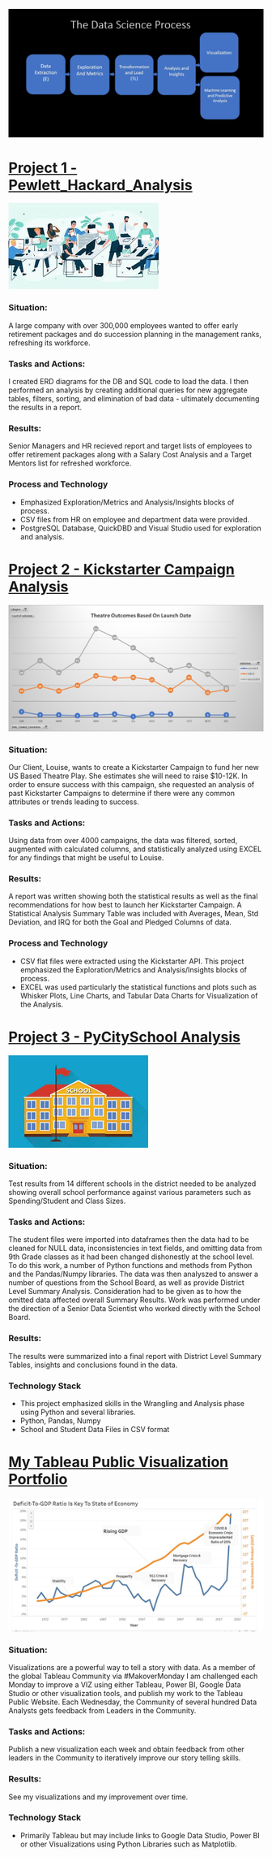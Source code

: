 ![](/images/DSProcess2.JPG)


# [Project 1 - Pewlett_Hackard_Analysis](https://github.com/tcottrell321/Pewlett_Hackard_Analysis)
![](/images/Employees1.jpg)

### Situation:
A large company with over 300,000 employees wanted to offer early retirement packages and do succession planning in the management ranks, refreshing its workforce. 

### Tasks and Actions:
I created ERD diagrams for the DB and SQL code to load the data. I then performed an analysis by creating additional queries for new aggregate tables, filters, sorting, and elimination of bad data - ultimately documenting the results in a report. 

### Results:
Senior Managers and HR recieved report and target lists of employees to offer retirement packages along with a Salary Cost Analysis and a Target Mentors list for refreshed workforce. 

### Process and Technology
- Emphasized Exploration/Metrics and Analysis/Insights blocks of process.
- CSV files from HR on employee and department data were provided. 
- PostgreSQL Database, QuickDBD and Visual Studio used for exploration and analysis.

# [Project 2 - Kickstarter Campaign Analysis](https://github.com/tcottrell321/kickstarter-analysis)
![](/images/theatreoutcomes.png)

### Situation:
Our Client, Louise, wants to create a Kickstarter Campaign to fund her new US Based Theatre Play. She estimates she will need to raise $10-12K. In order to ensure success with this campaign, she requested an analysis of past Kickstarter Campaigns to determine if there were any common attributes or trends leading to success.

### Tasks and Actions:
Using data from over 4000 campaigns, the data was filtered, sorted, augmented with calculated columns, and statistically analyzed using EXCEL for any findings that might be useful to Louise.

### Results:
A report was written showing both the statistical results as well as the final recommendations for how best to launch her Kickstarter Campaign. A Statistical Analysis Summary Table was included with Averages, Mean, Std Deviation, and IRQ for both the Goal and Pledged Columns of data. 

### Process and Technology
- CSV flat files were extracted using the Kickstarter API. This project emphasized the Exploration/Metrics and Analysis/Insights blocks of process.
- EXCEL was used particularly the statistical functions and plots such as Whisker Plots, Line Charts, and Tabular Data Charts for Visualization of the Analysis. 


# [Project 3 - PyCitySchool Analysis](https://github.com/tcottrell321/school_district_analysis)
![](/images/Schools.jpg)

### Situation:
Test results from 14 different schools in the district needed to be analyzed showing overall school performance against various parameters such as Spending/Student and Class Sizes. 

### Tasks and Actions: 
The student files were imported into dataframes then the data had to be cleaned for NULL data, inconsistencies in text fields, and omitting data from 9th Grade classes as it had been changed dishonestly at the school level. To do this work, a number of Python functions and methods from Python and the Pandas/Numpy libraries. The data was then analyszed to answer a number of questions from the School Board, as well as provide District Level Summary Analysis. Consideration had to be given as to how the omitted data affected overall Summary Results. Work was performed under the direction of a Senior Data Scientist who worked directly with the School Board. 

### Results: 
The results were summarized into a final report with District Level Summary Tables, insights and conclusions found in the data. 

### Technology Stack
- This project emphasized skills in the Wrangling and Analysis phase using Python and several libraries. 
- Python, Pandas, Numpy 
- School and Student Data Files in CSV format

# [My Tableau Public Visualization Portfolio](https://public.tableau.com/profile/thomas.cottrell#!/?newProfile=&activeTab=0)
![](/images/Deficit.jpg)

### Situation:
Visualizations are a powerful way to tell a story with data. As a member of the global Tableau Community via #MakoverMonday I am challenged each Monday to improve a VIZ using either Tableau, Power BI, Google Data Studio or other visualization tools, and publish my work to the Tableau Public Website. Each Wednesday, the Community of several hundred Data Analysts gets feedback from Leaders in the Community. 

### Tasks and Actions: 
Publish a new visualization each week and obtain feedback from other leaders in the Community to iteratively improve our story telling skills.  

### Results: 
See my visualizations and my improvement over time.  

### Technology Stack
- Primarily Tableau but may include links to Google Data Studio, Power BI or other Visualizations using Python Libraries such as Matplotlib. 


